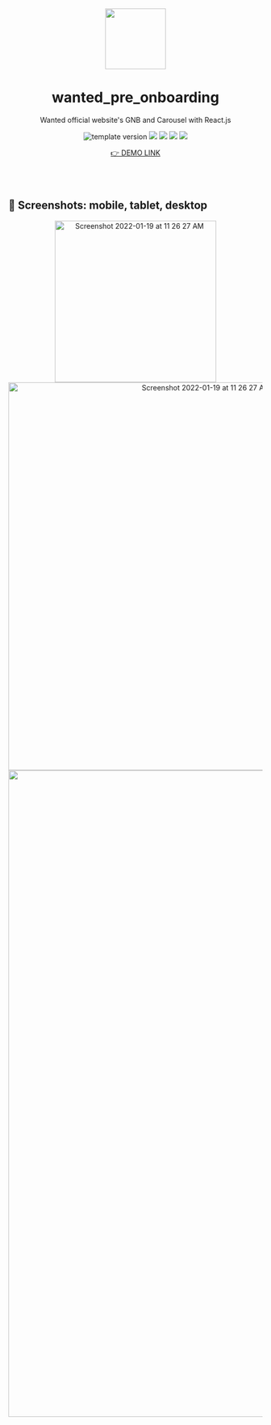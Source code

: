 <br />
<br />

<!-- Header -->

<div align="middle" >
  <img width="120px;" src="https://github.com/yejinc/wanted_pre_onboarding/blob/main/public/apple-touch-icon.png?raw=true"/>
</div>
<h1 align="middle">wanted_pre_onboarding</h2>
<p align="middle">Wanted official website's GNB and Carousel with React.js</p>

<p align="middle">
  <img src="https://img.shields.io/badge/version-1.0.0-F1F0E7?style=flat-square" alt="template version"/>
  <img src="https://img.shields.io/badge/language-HTML-F1652A.svg?style=flat-square"/>
  <img src="https://img.shields.io/badge/language-SASS-BF4080"/>
  <img src="https://img.shields.io/badge/language-React-61DBFB"/>
  <img src="https://img.shields.io/badge/license-MIT-8B8C8D.svg?style=flat-square"/>
</p>

<p align="middle"><a href="https://yejinc.github.io/wanted_pre_onboarding/">👉 DEMO LINK</a></p>

<br />
<br />

<!-- Content -->

## 📸 Screenshots: mobile, tablet, desktop

<div align="middle">

<img width="320" alt="Screenshot 2022-01-19 at 11 26 27 AM" src="https://user-images.githubusercontent.com/46529118/150053125-7eb5f161-91f9-43a7-b500-234ba9318525.jpeg">
<img width="768" alt="Screenshot 2022-01-19 at 11 26 27 AM" src="https://user-images.githubusercontent.com/46529118/150055189-e91f0a14-979a-4127-a795-3d02b2c9fde2.jpeg">
<img width="1280" alt="Screenshot 2022-01-19 at 11 26 27 AM" src="https://user-images.githubusercontent.com/46529118/150053083-b71e0163-4230-4dc7-abe7-cd38c665301a.png">
</div>

<br />
<br />
